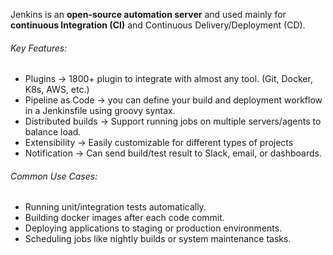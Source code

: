 Jenkins is an **open-source automation server** and used mainly for **continuous Integration (CI)** and Continuous Delivery/Deployment (CD).

###### Key Features:
- Plugins -> 1800+ plugin to integrate with almost any tool. (Git, Docker, K8s, AWS, etc.)
- Pipeline as Code -> you can define your build and deployment workflow in a Jenkinsfile using groovy syntax.
- Distributed builds -> Support running jobs on multiple servers/agents to balance load.
- Extensibility -> Easily customizable for different types of projects
- Notification -> Can send build/test result to Slack, email, or dashboards.

###### Common Use Cases:
- Running unit/integration tests automatically.
- Building docker images after each code commit.
- Deploying applications to staging or production environments.
- Scheduling jobs like nightly builds or system maintenance tasks.